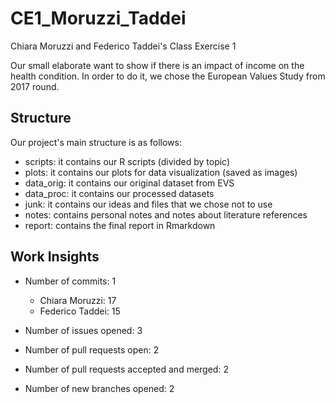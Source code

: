 # CE1_Moruzzi_Taddei
Chiara Moruzzi and Federico Taddei's Class Exercise 1

Our small elaborate want to show if there is an impact of income on the health condition.
In order to do it, we chose the European Values Study from 2017 round.

## Structure
Our project's main structure is as follows:
- scripts: it contains our R scripts (divided by topic)
- plots: it contains our plots for data visualization (saved as images)
- data_orig: it contains our original dataset from EVS
- data_proc: it contains our processed datasets
- junk: it contains our ideas and files that we chose not to use
- notes: contains personal notes and notes about literature references
- report: contains the final report in Rmarkdown

## Work Insights
- Number of commits: 1
  - Chiara Moruzzi: 17
  - Federico Taddei: 15
  
- Number of issues opened: 3

- Number of pull requests open: 2

- Number of pull requests accepted and merged: 2

- Number of new branches opened: 2

